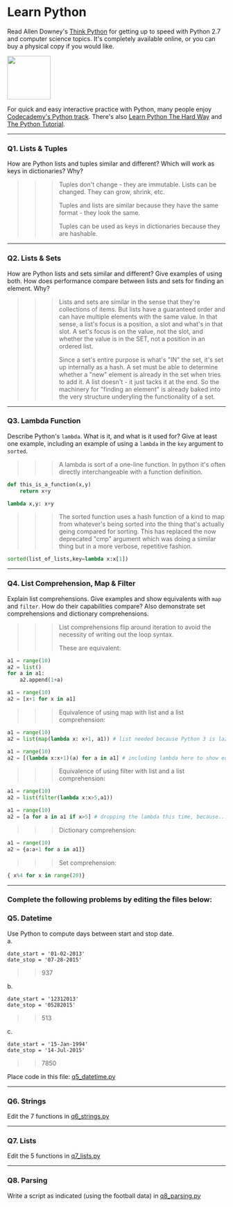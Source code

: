 # Learn Python

Read Allen Downey's [Think Python](http://www.greenteapress.com/thinkpython/) for getting up to speed with Python 2.7 and computer science topics. It's completely available online, or you can buy a physical copy if you would like.

<a href="http://www.greenteapress.com/thinkpython/"><img src="img/think_python.png" style="width: 100px;" target="_blank"></a>

For quick and easy interactive practice with Python, many people enjoy [Codecademy's Python track](http://www.codecademy.com/en/tracks/python). There's also [Learn Python The Hard Way](http://learnpythonthehardway.org/book/) and [The Python Tutorial](https://docs.python.org/2/tutorial/).

---

### Q1. Lists &amp; Tuples

How are Python lists and tuples similar and different? Which will work as keys in dictionaries? Why?

>>>Tuples don't change - they are immutable.  Lists can be changed.  They can grow, shrink, etc.
>>>
>>>Tuples and lists are similar because they have the same format - they look the same.
>>>
>>>Tuples can be used as keys in dictionaries because they are hashable.

---

### Q2. Lists &amp; Sets

How are Python lists and sets similar and different? Give examples of using both. How does performance compare between lists and sets for finding an element. Why?

>>>Lists and sets are similar in the sense that they're collections of items.  But lists have a guaranteed order and can have multiple elements with the same value.  In that sense, a list's focus is a position, a slot and what's in that slot.  A set's focus is on the value, not the slot, and whether the value is in the SET, not a position in an ordered list.
>>>
>>>Since a set's entire purpose is what's "IN" the set, it's set up internally as a hash.  A set must be able to determine whether a "new" element is already in the set when tries to add it.  A list doesn't - it just tacks it at the end.  So the machinery for "finding an element" is already baked into the very structure underyling the functionality of a set.  


---

### Q3. Lambda Function

Describe Python's `lambda`. What is it, and what is it used for? Give at least one example, including an example of using a `lambda` in the `key` argument to `sorted`.

>>>A lambda is sort of a one-line function.  In python it's often directly interchangeable with a function definition.

```python
def this_is_a_function(x,y)
	return x+y

lambda x,y: x+y

```

>>>The sorted function uses a hash function of a kind to map from whatever's being sorted into the thing that's actually geing compared for sorting.  This has replaced the now deprecated "cmp" argument which was doing a similar thing but in a more verbose, repetitive fashion.

```python
sorted(list_of_lists,key=lambda x:x[1])

```

---

### Q4. List Comprehension, Map &amp; Filter

Explain list comprehensions. Give examples and show equivalents with `map` and `filter`. How do their capabilities compare? Also demonstrate set comprehensions and dictionary comprehensions.

>>>List comprehensions flip around iteration to avoid the necessity of writing out the loop syntax.
>>>
>>>These are equivalent:

```python
a1 = range(10)
a2 = list()
for a in a1:
	a2.append(1+a)
```

```python
a1 = range(10)
a2 = [x+1 for x in a1]
```

>>>Equivalence of using map with list and a list comprehension:

```python
a1 = range(10)
a2 = list(map(lambda x: x+1, a1)) # list needed because Python 3 is lazy here
```


```python
a1 = range(10)
a2 = [(lambda x:x+1)(a) for a in a1] # including lambda here to show equivalence - could have been a function call
```

>>>Equivalence of using filter with list and a list comprehension:

```python
a1 = range(10)
a2 = list(filter(lambda x:x>5,a1))
```

```python
a1 = range(10)
a2 = [a for a in a1 if x>5] # dropping the lambda this time, because...
```

>>>Dictionary comprehension:

```python
a1 = range(10)
a2 = {a:a+1 for a in a1]}
```

>>>Set comprehension:
```python
{ x%4 for x in range(20)}
```

---

### Complete the following problems by editing the files below:

### Q5. Datetime
Use Python to compute days between start and stop date.   
a.  

```
date_start = '01-02-2013'    
date_stop = '07-28-2015'
```

>> 937


b.  
```
date_start = '12312013'  
date_stop = '05282015'  
```

>> 513


c.  
```
date_start = '15-Jan-1994'      
date_stop = '14-Jul-2015'  
```

>> 7850


Place code in this file: [q5_datetime.py](python/q5_datetime.py)

---

### Q6. Strings
Edit the 7 functions in [q6_strings.py](python/q6_strings.py)

---

### Q7. Lists
Edit the 5 functions in [q7_lists.py](python/q7_lists.py)

---

### Q8. Parsing
Write a script as indicated (using the football data) in [q8_parsing.py](python/q8_parsing.py)





